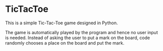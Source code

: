 # TicTacToe
This is a simple Tic-Tac-Toe game designed in Python.

The game is automatically played by the program and hence no user input is needed.
Instead of asking the user to put a mark on the board, code randomly chooses a place on the board and put the mark.
